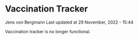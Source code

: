 Vaccination Tracker
================
Jens von Bergmann
Last updated at 29 November, 2022 - 15:44

Vaccination tracker is no longer functional.
